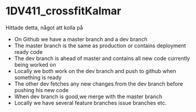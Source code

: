 # 1DV411_crossfitKalmar

Hittade detta, något att kolla på
* On Github we have a master branch and a dev branch
* The master branch is the same as production or contains deployment ready code
* The dev branch is ahead of master and contains all new code currently being worked on
* Locally we both work on the dev branch and push to github when something is ready
* The other dev fetches any new changes from the dev branch before pushing his new code
* When dev branch is good,we merge with the master branch
* Locally we have several feature branches issue branches etc.
